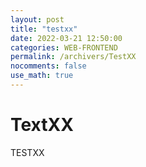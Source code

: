 ```yaml
---
layout: post
title: "testxx"
date: 2022-03-21 12:50:00
categories: WEB-FRONTEND
permalink: /archivers/TestXX
nocomments: false
use_math: true
---
```


# TextXX

TESTXX
